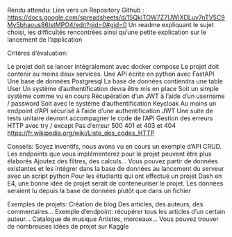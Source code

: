 Rendu attendu:
Lien vers un Repository Github : https://docs.google.com/spreadsheets/d/15QkiTOW7Z7UWIXDLuv7nTV5C9My5bhaous86IstMPO4/edit?gid=0#gid=0
Un readme expliquant le sujet choisi, les difficultés rencontrées ainsi qu’une petite explication sur le lancement de l’application
 
Critères d’évaluation:
 
Le projet doit se lancer intégralement avec docker compose
Le projet doit contenir au moins deux services.
Une API écrite en python avec FastAPI
Une base de données Postgresql
La base de données contiendra une table User
Un système d’authentification devra être mis en place
Soit un simple système comme vu en cours
Récupération d’un JWT à l’aide d’un username / password
Soit avec le système d’authentification Keycloak
Au moins un endpoint d’API sécurisé à l’aide d’une authentification JWT
Une suite de tests unitaire devront accompagner le code de l’API
Gestion des erreurs HTTP avec try / except
Pas d’erreur 500
401 et 403 et 404
https://fr.wikipedia.org/wiki/Liste_des_codes_HTTP
 
 
Conseils:
Soyez inventifs, nous avons vu en cours un exemple d’API CRUD. Les endpoints que vous implémenterez pour le projet peuvent être plus élaborés
Ajoutez des filtres, des calculs…
Vous pouvez partir de données existantes et les intégrer dans la base de données au lancement du serveur avec un script python
Pour les étudiants qui ont effectué un projet Dash en E4, une bonne idée de projet serait de conteneuriser le projet. Les données seraient lu depuis la base de données plutôt que dans un fichier
 
 
 
Exemples de projets:
Création de blog
Des articles, des auteurs, des commentaires…
Exemple d’endpoint: récupérer tous les articles d’un certain auteur…
Catalogue de musique
Artistes, morceaux…
Vous pouvez trouver de nombreuses idées de projet sur Kaggle

